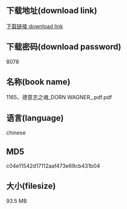 ## 下载地址(download link)
[下载链接 download link](https://voluble-croquembouche-d321dc.netlify.app/?s=1165%E3%80%81%E5%BE%B7%E6%84%8F%E5%BF%97%E4%B9%8B%E9%AD%82_DORN+WAGNER_.pdf)

## 下载密码(download password)
8078

## 名称(book name)
1165、德意志之魂_DORN WAGNER_.pdf.pdf

## 语言(language)
chinese

## MD5
c04e11542d17112aaf473e69cb431b04

## 大小(filesize)
93.5 MB
